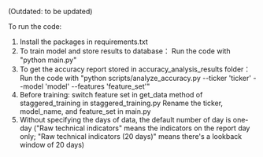 (Outdated: to be updated)

To run the code:

1. Install the packages in requirements.txt
2. To train model and store results to database：
Run the code with "python main.py" 
3. To get the accuracy report stored in accuracy_analysis_results folder：
Run the code with "python scripts/analyze_accuracy.py --ticker 'ticker' --model 'model' --features 'feature_set'" 
4. Before training: switch feature set in get_data method of staggered_training in staggered_training.py
Rename the ticker, model_name, and feature_set in main.py
5. Without specifying the days of data, the default number of day is one-day 
("Raw technical indicators" means the indicators on the report day only; 
"Raw technical indicators (20 days)" means there's a lookback window of 20 days)

